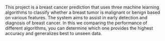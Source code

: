 This project is a breast cancer prediction that uses three machine learning algorithms to classify whether a breast tumor
is malignant or benign based on various features. 
The system aims to assist in early detection and diagnosis of breast cancer.
In this we comparing the performance of different algorithms, 
you can determine which one provides the highest accuracy and generalizes best to unseen data. 
